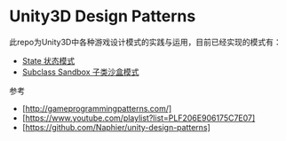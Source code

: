# Unity3D Design Patterns
此repo为Unity3D中各种游戏设计模式的实践与运用，目前已经实现的模式有：

* [State 状态模式]
* [Subclass Sandbox 子类沙盒模式]




参考
* [http://gameprogrammingpatterns.com/]
* [https://www.youtube.com/playlist?list=PLF206E906175C7E07]
* [https://github.com/Naphier/unity-design-patterns]


[State 状态模式]:https://github.com/QianMo/Unity3D-Design-Patterns/tree/master/Assets/State%20Pattern
[Subclass Sandbox 子类沙盒模式]:https://github.com/QianMo/Unity3D-Design-Patterns/tree/master/Assets/SubclassSandbox

